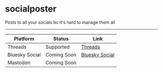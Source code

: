 # socialposter
Posts to all your socials bc it's hard to manage them all

---

| Platform          | Status            | Link                                      |
|-------------------|-------------------|-------------------------------------------|
| Threads           | Supported         | [Threads](https://threads.net)           |
| Bluesky Social    | Coming Soon       | [Bluesky Social](https://bsky.app/)      |
| Mastodon          | Coming Soon       |                                          |
